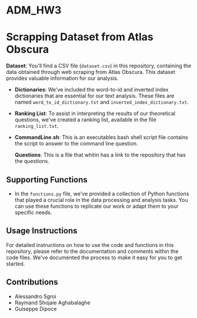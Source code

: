 
# ADM_HW3

# Scrapping Dataset from Atlas Obscura

**Dataset**: You'll find a CSV file (`dataset.csv`) in this repository, containing the data obtained through web scraping from Atlas Obscura. This dataset provides valuable information for our analysis.

- **Dictionaries**: We've included the word-to-id and inverted index dictionaries that are essential for our text analysis. These files are named `word_to_id_dictionary.txt` and `inverted_index_dictionary.txt`.

- **Ranking List**: To assist in interpreting the results of our theoretical questions, we've created a ranking list, available in the file `ranking_list.txt`.
  
- **CommandLine.sh**: This is an executables bash shell script file contains the script to answer to the command line question.

  **Questions**: This is a file that whitin has a link to the repository that has the questions.


## Supporting Functions

- In the `functions.py` file, we've provided a collection of Python functions that played a crucial role in the data processing and analysis tasks. You can use these functions to replicate our work or adapt them to your specific needs.

## Usage Instructions

For detailed instructions on how to use the code and functions in this repository, please refer to the documentation and comments within the code files. We've documented the process to make it easy for you to get started.

## Contributions

- Alessandro Sgroi
- Raymand Shojaie Aghabalaghe
- Guiseppe Dipoce
    
